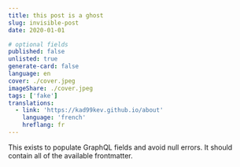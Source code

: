```yaml
---
title: this post is a ghost
slug: invisible-post
date: 2020-01-01

# optional fields
published: false
unlisted: true
generate-card: false
language: en
cover: ./cover.jpeg
imageShare: ./cover.jpeg
tags: ['fake']
translations:
  - link: 'https://kad99kev.github.io/about'
    language: 'french'
    hreflang: fr
---
```


This exists to populate GraphQL fields and avoid null errors. It should contain
all of the available frontmatter.